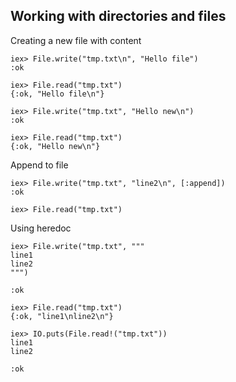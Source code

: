 ## Working with directories and files

Creating a new file with content

    iex> File.write("tmp.txt\n", "Hello file")
    :ok

    iex> File.read("tmp.txt")
    {:ok, "Hello file\n"}

    iex> File.write("tmp.txt", "Hello new\n")
    :ok

    iex> File.read("tmp.txt")
    {:ok, "Hello new\n"}

Append to file

    iex> File.write("tmp.txt", "line2\n", [:append])
    :ok

    iex> File.read("tmp.txt")

Using heredoc

    iex> File.write("tmp.txt", """
    line1
    line2
    """)

    :ok

    iex> File.read("tmp.txt")
    {:ok, "line1\nline2\n"}

    iex> IO.puts(File.read!("tmp.txt"))
    line1
    line2

    :ok

